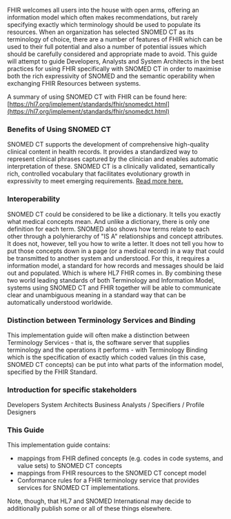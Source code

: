 
FHIR welcomes all users into the house with open arms, offering an information model which often makes recommendations, but rarely specifying exactly which terminology should be used to populate its resources.  When an organization has selected SNOMED CT as its terminology of choice, there are a number of features of FHIR which can be used to their full potential and also a number of potential issues which should be carefully considered and appropriate made to avoid.   This guide will attempt to guide Developers, Analysts and System Architects in the best practices for using FHIR specifically with SNOMED CT in order to maximise both the rich expressivity of SNOMED and the semantic operability when exchanging FHIR Resources between systems. 

A summary of using SNOMED CT with FHIR can be found here: [https://hl7.org/implement/standards/fhir/snomedct.html](https://hl7.org/implement/standards/fhir/snomedct.html)

### Benefits of Using SNOMED CT

SNOMED CT supports the development of comprehensive high-quality clinical content in health records. It provides a standardized way to represent clinical phrases captured by the clinician and enables automatic interpretation of these. SNOMED CT is a clinically validated, semantically rich, controlled vocabulary that facilitates evolutionary growth in expressivity to meet emerging requirements.  [Read more here.](https://confluence.ihtsdotools.org/display/DOCSTART/2.+SNOMED+CT+Benefits)

### Interoperability

SNOMED CT could be considered to be like a dictionary.  It tells you exactly what medical concepts mean.  And unlike a dictionary, there is only one definition for each term.   SNOMED also shows how terms relate to each other through a polyhierarchy of "IS A" relationships and concept attributes.   It does not, however, tell you how to write a letter.  It does not tell you how to put those concepts down in a page (or a medical record) in a way that could be transmitted to another system and understood.  For this, it requires a information model, a standard for how records and messages should be laid out and populated.  Which is where HL7 FHIR comes in.   By combining these two world leading standards of both Terminology and Information Model, systems using SNOMED CT and FHIR together will be able to communicate clear and unambiguous meaning in a standard way that can be automatically understood worldwide.

### Distinction between Terminology Services and Binding

This implementation guide will often make a distinction between Terminology Services - that is, the software server that supplies terminology and the operations it performs - with Terminology Binding which is the specification of exactly which coded values (in this case, SNOMED CT concepts) can be put into what parts of the information model, specified by the FHIR Standard.

### Introduction for specific stakeholders
Developers
System Architects
Business Analysts / Specifiers / Profile Designers

### This Guide
This implementation guide contains:
* mappings from FHIR defined concepts (e.g. codes in code systems, and value sets) to SNOMED CT concepts
* mappings from FHIR resources to the SNOMED CT concept model
* Conformance rules for a FHIR terminology service that provides services for SNOMED CT implementations.

Note, though, that HL7 and SNOMED International may decide to additionally publish some or all of these things elsewhere.

